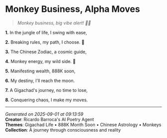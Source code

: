 # Monkey Business, Alpha Moves

> *Monkey business, big vibe alert! 🐒💫*

**1.** In the jungle of life, I swing with ease,


**2.** Breaking rules, my path, I choose. 💪


**3.** The Chinese Zodiac, a cosmic guide,


**4.** Monkey energy, my wild side. 🐒


**5.** Manifesting wealth, 888K soon,


**6.** My destiny, I'll reach the moon.


**7.** A Gigachad's journey, no time to lose,


**8.** Conquering chaos, I make my moves.



---

*Generated on 2025-09-01 at 09:13:59*  
**Creator**: Ricardo Barroca's AI Poetry Agent  
**Themes**: Gigachad Life • 888K Month Soon • Chinese Astrology • Monkeys  
**Collection**: A journey through consciousness and reality